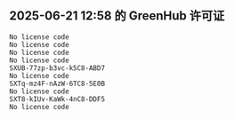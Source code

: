 ## 2025-06-21 12:58 的 GreenHub 许可证
```
No license code
No license code
No license code
No license code
SXUB-77zp-b3vc-k5C8-ABD7
No license code
SXTq-mz4F-nAzW-6TC8-5E0B
No license code
SXT8-kIUv-KaWk-4nC8-DDF5
No license code
```
